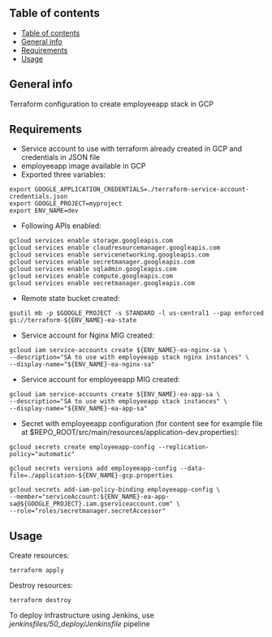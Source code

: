 ## Table of contents
- [Table of contents](#table-of-contents)
- [General info](#general-info)
- [Requirements](#requirements)
- [Usage](#usage)

## General info

Terraform configuration to create employeeapp stack in GCP

## Requirements

* Service account to use with terraform already created in GCP and credentials in JSON file
* employeeapp image available in GCP
* Exported three variables:
```
export GOOGLE_APPLICATION_CREDENTIALS=./terraform-service-account-credentials.json
export GOOGLE_PROJECT=myproject
export ENV_NAME=dev 
```
* Following APIs enabled:
```
gcloud services enable storage.googleapis.com
gcloud services enable cloudresourcemanager.googleapis.com
gcloud services enable servicenetworking.googleapis.com
gcloud services enable secretmanager.googleapis.com
gcloud services enable sqladmin.googleapis.com
gcloud services enable compute.googleapis.com
gcloud services enable secretmanager.googleapis.com
```
* Remote state bucket created:
```
gsutil mb -p $GOOGLE_PROJECT -s STANDARD -l us-central1 --pap enforced gs://terraform-${ENV_NAME}-ea-state
```
* Service account for Nginx MIG created:
```
gcloud iam service-accounts create ${ENV_NAME}-ea-nginx-sa \
--description="SA to use with employeeapp stack nginx instances" \
--display-name="${ENV_NAME}-ea-nginx-sa"
```
* Service account for employeeapp MIG created:
```
gcloud iam service-accounts create ${ENV_NAME}-ea-app-sa \
--description="SA to use with employeeapp stack instances" \
--display-name="${ENV_NAME}-ea-app-sa"
```
* Secret with employeeapp configuration (for content see for example file at $REPO_ROOT/src/main/resources/application-dev.properties):
```
gcloud secrets create employeeapp-config --replication-policy="automatic"

gcloud secrets versions add employeeapp-config --data-file=./application-${ENV_NAME}-gcp.properties

gcloud secrets add-iam-policy-binding employeeapp-config \
--member="serviceAccount:${ENV_NAME}-ea-app-sa@${GOOGLE_PROJECT}.iam.gserviceaccount.com" \
--role="roles/secretmanager.secretAccessor"
```

## Usage

Create resources:
```
terraform apply
```
Destroy resources:
```
terraform destroy
```

To deploy infrastructure using Jenkins, use *jenkinsfiles/50_deploy/Jenkinsfile* pipeline
